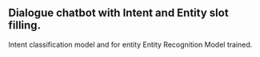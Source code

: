## Dialogue chatbot with Intent and Entity slot filling.

Intent classification model and for entity Entity Recognition Model trained.